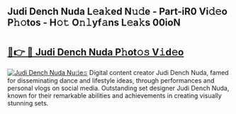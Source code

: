 ## Judi Dench Nuda L𝚎a𝚔ed N𝚞𝚍e - Part-iR0 Vi𝚍𝚎o P𝚑𝚘tos - H𝚘𝚝 O𝚗𝚕yf𝚊ns L𝚎a𝚔s 00ioN

# <h2><a href="http://kf5w3nl.oniu.top/?m=Judi+Dench+Nuda">🔗👉 🔴 Judi Dench Nuda P𝚑ot𝚘𝚜 V𝚒d𝚎o</a></h2>

[![Judi Dench Nuda Nu𝚍e𝚜](https://i.imgur.com/0qMVB7G.gif)](http://kf5w3nl.oniu.top/?m=Judi+Dench+Nuda)
Digital content creator Judi Dench Nuda, famed for disseminating dance and lifestyle ideas, through performances and personal vlogs on social media. Outstanding set designer Judi Dench Nuda, known for their remarkable abilities and achievements in creating visually stunning sets.  
